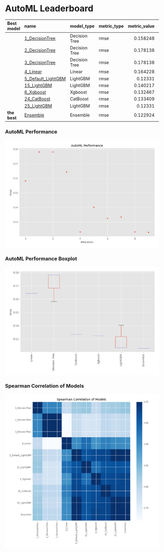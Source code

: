 # AutoML Leaderboard

| Best model   | name                                               | model_type    | metric_type   |   metric_value |   train_time |
|:-------------|:---------------------------------------------------|:--------------|:--------------|---------------:|-------------:|
|              | [1_DecisionTree](1_DecisionTree/README.md)         | Decision Tree | rmse          |       0.158248 |         0.43 |
|              | [2_DecisionTree](2_DecisionTree/README.md)         | Decision Tree | rmse          |       0.178138 |         0.6  |
|              | [3_DecisionTree](3_DecisionTree/README.md)         | Decision Tree | rmse          |       0.178138 |         0.42 |
|              | [4_Linear](4_Linear/README.md)                     | Linear        | rmse          |       0.164228 |         0.48 |
|              | [5_Default_LightGBM](5_Default_LightGBM/README.md) | LightGBM      | rmse          |       0.12331  |         0.61 |
|              | [15_LightGBM](15_LightGBM/README.md)               | LightGBM      | rmse          |       0.140217 |         0.54 |
|              | [6_Xgboost](6_Xgboost/README.md)                   | Xgboost       | rmse          |       0.132467 |         1.61 |
|              | [24_CatBoost](24_CatBoost/README.md)               | CatBoost      | rmse          |       0.133409 |         1.02 |
|              | [25_LightGBM](25_LightGBM/README.md)               | LightGBM      | rmse          |       0.12331  |         3.22 |
| **the best** | [Ensemble](Ensemble/README.md)                     | Ensemble      | rmse          |       0.122924 |         0.3  |

### AutoML Performance
![AutoML Performance](ldb_performance.png)

### AutoML Performance Boxplot
![AutoML Performance Boxplot](ldb_performance_boxplot.png)

### Spearman Correlation of Models
![models spearman correlation](correlation_heatmap.png)

